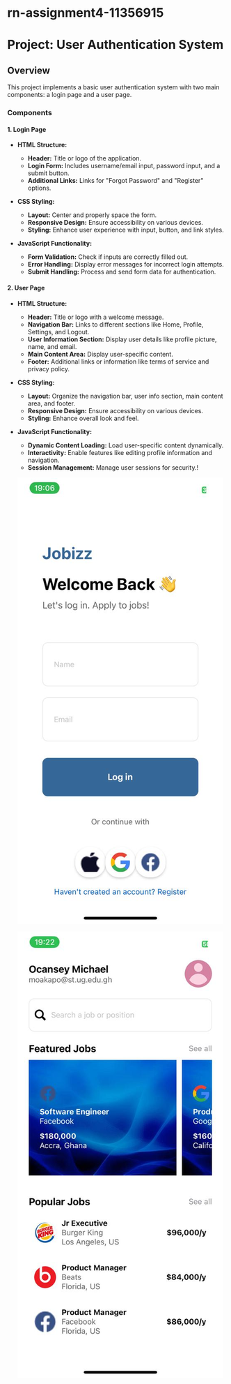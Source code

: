 # rn-assignment4-11356915
# Project: User Authentication System

## Overview

This project implements a basic user authentication system with two main components: a login page and a user page.

### Components

#### 1. Login Page
- **HTML Structure:**
  - **Header:** Title or logo of the application.
  - **Login Form:** Includes username/email input, password input, and a submit button.
  - **Additional Links:** Links for "Forgot Password" and "Register" options.

- **CSS Styling:**
  - **Layout:** Center and properly space the form.
  - **Responsive Design:** Ensure accessibility on various devices.
  - **Styling:** Enhance user experience with input, button, and link styles.

- **JavaScript Functionality:**
  - **Form Validation:** Check if inputs are correctly filled out.
  - **Error Handling:** Display error messages for incorrect login attempts.
  - **Submit Handling:** Process and send form data for authentication.

#### 2. User Page
- **HTML Structure:**
  - **Header:** Title or logo with a welcome message.
  - **Navigation Bar:** Links to different sections like Home, Profile, Settings, and Logout.
  - **User Information Section:** Display user details like profile picture, name, and email.
  - **Main Content Area:** Display user-specific content.
  - **Footer:** Additional links or information like terms of service and privacy policy.

- **CSS Styling:**
  - **Layout:** Organize the navigation bar, user info section, main content area, and footer.
  - **Responsive Design:** Ensure accessibility on various devices.
  - **Styling:** Enhance overall look and feel.

- **JavaScript Functionality:**
  - **Dynamic Content Loading:** Load user-specific content dynamically.
  - **Interactivity:** Enable features like editing profile information and navigation.
  - **Session Management:** Manage user sessions for security.!
  
  ![login ](<my-app/assets/login page.jpeg>)

  ![user](<my-app/assets/user page.jpeg>)